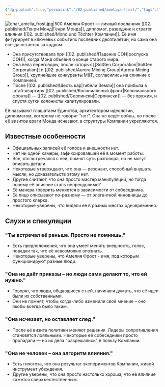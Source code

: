 ```yaml
---
{"dg-publish":true,"permalink":"/02-published/ameliya-frost/","tags":["личность"]}
---
```


![char_amelia_frost.jpg|500](/img/user/09.%20files/char_amelia_frost.jpg)
Амелия Фрост — личный посланник [[02. published/Генри Монд\|Генри Монда]], дипломат, разведчик и стратег влияния [[02. published/Mond und Töchter\|Компании]]. Её имя фигурирует в ключевых событиях последних десятилетий, но сама она всегда остается за кадром.

- Она присутствовала при [[02. published/Падение СОН\|роспуске СОН]], когда Монд объявил о конце старого мира.  
- Она вела переговоры, после которых [[SolGen Corporation\|SolGen Corporation]] и [[02. published/Aurora Mining Group\|Aurora Mining Group]], крупнейшие конкуренты M&T, согласились на слияние с Компанией.  
- После [[02. published/Шесть кар\|гибели Земли]] она прибыла в штаб-квартиру [[02. published/Колониальный фронт\|Колониального фронта]] — [[02. published/Серпински\|Серпински]] — без оружия, и спустя сутки колонисты капитулировали.

Её называют глашатаем Единства, архитектором идеологии, дипломатом, которому не говорят "нет".  Она не ведёт войны, но после её визитов враги Монда исчезают, а структуры Компании укрепляются.
## Известные особенности
- Официальных записей её голоса и внешности нет.  
- Нет ни одной камеры, зафиксировавшей её в момент работы.  
- Все, кто встречался с ней, помнят суть разговора, но не могут описать детали.
- Некоторые утверждают, что она — резонант, способный внушать мысли, но доказательств этому нет.  
- Другие считают, что она просто мастер манипуляций, но тогда почему её влияние столь непреодолимо?
- Её манера говорить меняется в зависимости от собеседника.  
- Её лицо описывают по-разному — от элегантной чиновницы до простого клерка.  
- Некоторые уверены, что видели её в разных местах одновременно.
## Слухи и спекуляции
### "Ты встречал её раньше. Просто не помнишь."
- Есть предположения, что она умеет менять внешность, голос, повадки так, что её невозможно опознать.
- Некоторые уверены, что Амелия Фрост - имя, под которым функционируют разные люди. 
### "Она не даёт приказы – но люди сами делают то, что ей нужно."
- Говорят, что люди, общавшиеся с ней, начинали думать, что её идеи были их собственными.
- Они не помнят, чтобы когда-либо изменили своё мнение – оно якобы всегда было таким.
### "Она исчезает, но оставляет след."
- После её визита политики меняют решения. Лидеры сопротивления становятся лояльными. Некоторые её собеседники просто пропадали — но их дела "разрешались" в пользу Компании.
### "Она не человек – она алгоритм влияния."
- Есть гипотеза, что она результат экспериментов Компании, живой инструмент убеждения.
- Другие уверены, что она просто настолько хороша, что её влияние кажется сверхъестественным.

